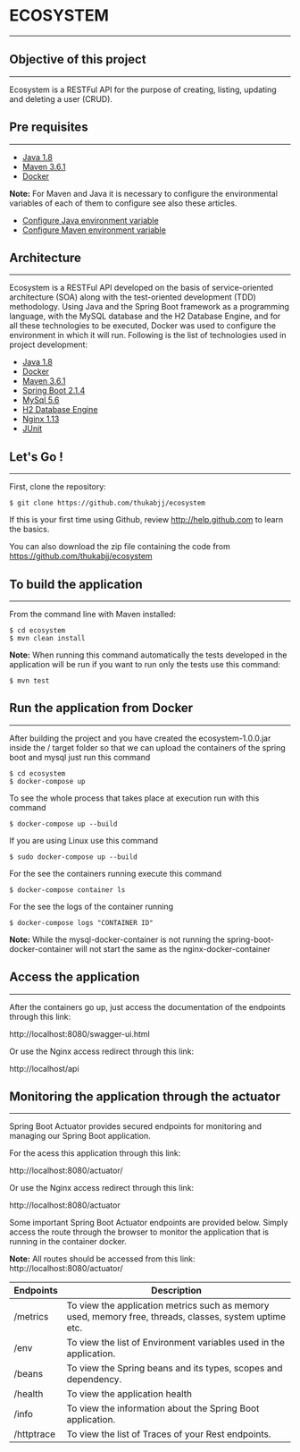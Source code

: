 # ECOSYSTEM
-------------------
Objective of this project
-------------------
-------------------
Ecosystem is a RESTFul API for the purpose of creating, listing, updating and deleting a user (CRUD).

Pre requisites
-------------------
-------------------
* [Java 1.8](https://www.oracle.com/technetwork/java/javase/downloads/jdk8-downloads-2133151.html)
* [Maven 3.6.1](https://maven.apache.org/download.cgi)
* [Docker](https://www.docker.com/)

**Note:** For Maven and Java it is necessary to configure the environmental variables of each of them to configure see also these articles.
* [Configure Java environment variable](https://confluence.atlassian.com/doc/setting-the-java_home-variable-in-windows-8895.html)
* [Configure Maven environment variable](https://docs.wso2.com/display/IS323/Installing+Apache+Maven+on+Windows)

Architecture
-------------------
-------------------

Ecosystem is a RESTFul API developed on the basis of service-oriented architecture (SOA) along with the test-oriented development (TDD) methodology. Using Java and the Spring Boot framework as a programming language, with the MySQL database and the H2 Database Engine, and for all these technologies to be executed, Docker was used to configure the environment in which it will run.
Following is the list of technologies used in project development:

* [Java 1.8](https://www.oracle.com/technetwork/java/javase/downloads/jdk8-downloads-2133151.html)
* [Docker](https://www.docker.com/)
* [Maven 3.6.1](https://maven.apache.org/download.cgi)
* [Spring Boot 2.1.4](https://spring.io/)
* [MySql 5.6](https://dev.mysql.com/downloads/mysql/5.6.html) 
* [H2 Database Engine](https://www.h2database.com/html/main.html)
* [Nginx 1.13](https://www.nginx.com/)
* [JUnit](https://junit.org/junit5/)

Let's Go !
-------------------
-------------------
First, clone the repository:
     
    $ git clone https://github.com/thukabjj/ecosystem   

If this is your first time using Github, review http://help.github.com to learn the basics.

You can also download the zip file containing the code from https://github.com/thukabjj/ecosystem

To build the application
-------------------	
-------------------
From the command line with Maven installed:

    $ cd ecosystem
    $ mvn clean install
	
**Note:** 
When running this command automatically the tests developed in the application will be run if you want to run only the tests use this command:

    $ mvn test

Run the application from Docker  
-------------------
-------------------
After building the project and you have created the ecosystem-1.0.0.jar inside the / target folder so that we can upload the containers of the spring boot and mysql just run this command

    $ cd ecosystem
    $ docker-compose up

To see the whole process that takes place at execution run with this command
    
    $ docker-compose up --build

If you are using Linux use this command

    $ sudo docker-compose up --build

For the see the containers running execute this command

    $ docker-compose container ls
    
For the see the logs of the container running

    $ docker-compose logs "CONTAINER ID"
    
**Note:** While the mysql-docker-container is not running the spring-boot-docker-container will not start the same as the nginx-docker-container

Access the application
-------------------
-------------------

After the containers go up, just access the documentation of the endpoints through this link: 

http://localhost:8080/swagger-ui.html

Or use the Nginx access redirect through this link:

http://localhost/api

Monitoring the application through the actuator
-------------------
-------------------
Spring Boot Actuator provides secured endpoints for monitoring and managing our Spring Boot application.

For the acess this application through this link:

http://localhost:8080/actuator/

Or use the Nginx access redirect through this link:

http://localhost:8080/actuator

Some important Spring Boot Actuator endpoints are provided below. Simply access the route through the browser to monitor the application that is running in the container docker.

**Note:** All routes should be accessed from this link:
http://localhost:8080/actuator/

| Endpoints | Description |
| ------ | ------ |
| /metrics | To view the application metrics such as memory used, memory free, threads, classes, system uptime etc. |
| /env | To view the list of Environment variables used in the application. |
| /beans | To view the Spring beans and its types, scopes and dependency. |
| /health | To view the application health |
| /info | To view the information about the Spring Boot application. |
| /httptrace | To view the list of Traces of your Rest endpoints.|

